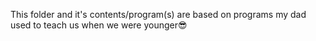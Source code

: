 This folder and it's contents/program(s) are based on programs my dad used to teach us when we were younger😎